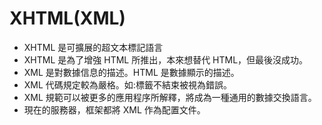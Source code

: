 # XHTML(XML)

- XHTML 是可擴展的超文本標記語言
- XHTML 是為了增強 HTML 所推出，本來想替代 HTML，但最後沒成功。
- XML 是對數據信息的描述。HTML 是數據顯示的描述。
- XML 代碼規定較為嚴格。如:標籤不結束被視為錯誤。
- XML 規範可以被更多的應用程序所解釋，將成為一種通用的數據交換語言。
- 現在的服務器，框架都將 XML 作為配置文件。
